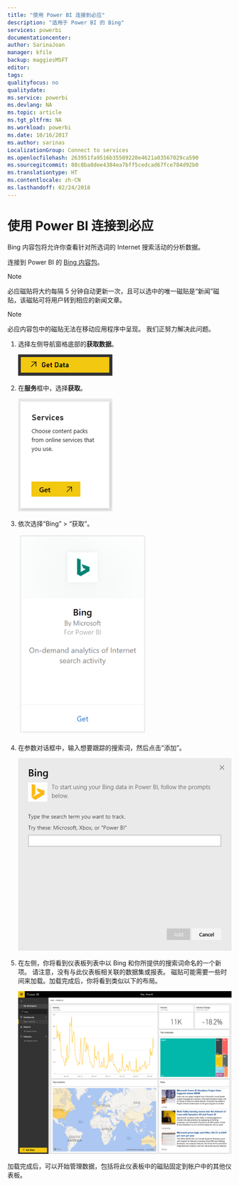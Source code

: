 ```yaml
---
title: "使用 Power BI 连接到必应"
description: "适用于 Power BI 的 Bing"
services: powerbi
documentationcenter: 
author: SarinaJoan
manager: kfile
backup: maggiesMSFT
editor: 
tags: 
qualityfocus: no
qualitydate: 
ms.service: powerbi
ms.devlang: NA
ms.topic: article
ms.tgt_pltfrm: NA
ms.workload: powerbi
ms.date: 10/16/2017
ms.author: sarinas
LocalizationGroup: Connect to services
ms.openlocfilehash: 263951fa9516b35509220e4621a03567029ca590
ms.sourcegitcommit: 88c8ba8dee4384ea7bff5cedcad67fce784d92b0
ms.translationtype: HT
ms.contentlocale: zh-CN
ms.lasthandoff: 02/24/2018
---
```

# <a name="connect-to-bing-with-power-bi"></a>使用 Power BI 连接到必应
Bing 内容包将允许你查看针对所选词的 Internet 搜索活动的分析数据。

连接到 Power BI 的 [Bing 内容包](https://app.powerbi.com/groups/me/getdata/services/bing)。

>[!NOTE]
>必应磁贴将大约每隔 5 分钟自动更新一次，且可以选中的唯一磁贴是“新闻”磁贴，该磁贴可将用户转到相应的新闻文章。 

>[!NOTE]
>必应内容包中的磁贴无法在移动应用程序中呈现。 我们正努力解决此问题。

1. 选择左侧导航窗格底部的**获取数据**。
   
    ![](media/service-connect-to-bing/getdata.png)
2. 在**服务**框中，选择**获取**。
   
    ![](media/service-connect-to-bing/services.png)
3. 依次选择“Bing” > “获取”。
   
    ![](media/service-connect-to-bing/bing.png)
4. 在参数对话框中，输入想要跟踪的搜索词，然后点击“添加”。
   
    ![](media/service-connect-to-bing/params.png)    
5. 在左侧，你将看到仪表板列表中以 Bing 和你所提供的搜索词命名的一个新项。 请注意，没有与此仪表板相关联的数据集或报表。 磁贴可能需要一些时间来加载。加载完成后，你将看到类似以下的布局。
   
    ![](media/service-connect-to-bing/dashboard.png)

加载完成后，可以开始管理数据，包括将此仪表板中的磁贴固定到帐户中的其他仪表板。

